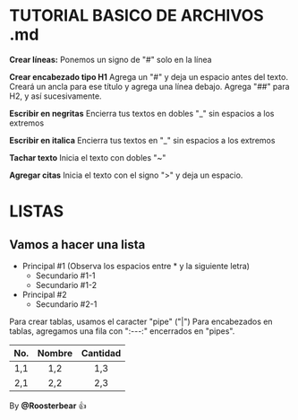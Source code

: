 #
# TUTORIAL BASICO DE ARCHIVOS .md


__Crear líneas:__ Ponemos un signo de "#" solo en la línea

__Crear encabezado tipo H1__
Agrega un "#" y deja un espacio antes del texto. 
Creará un ancla para ese título y agrega una línea debajo.
Agrega "##" para H2, y así sucesivamente.

__Escribir en negritas__
Encierra tus textos en dobles "_" sin espacios a los extremos

__Escribir en italica__
Encierra tus textos en "_" sin espacios a los extremos

__Tachar texto__
Inicia el texto con dobles "~"

__Agregar citas__
Inicia el texto con el signo ">" y deja un espacio.


# LISTAS

Vamos a hacer una lista
-----------------------
* Principal #1 (Observa los espacios entre * y la siguiente letra)
  * Secundario #1-1
  * Secundario #1-2
* Principal #2
  * Secundario #2-1
  
Para crear tablas, usamos el caracter "pipe" ("|")
Para encabezados en tablas, agregamos una fila con ":---:" encerrados en "pipes".
  
| No. | Nombre | Cantidad |
| :---: | :---: | :---: |
| 1,1 | 1,2 | 1,3 |
| 2,1 | 2,2 | 2,3 |


By __@Roosterbear__ 👍

